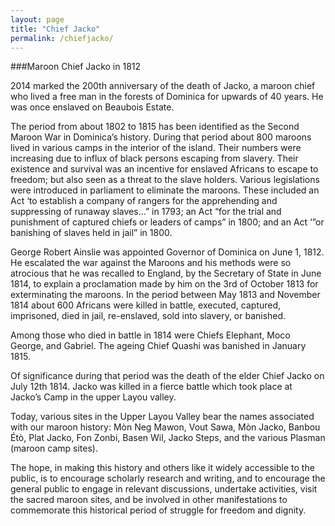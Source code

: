 ```yaml
---
layout: page
title: "Chief Jacko"
permalink: /chiefjacko/
---
```


###Maroon Chief Jacko in 1812

2014 marked the 200th anniversary of the death of Jacko, a maroon chief who lived a free man in the forests of Dominica for upwards of 40 years. He was once enslaved on Beaubois Estate.

The period from about 1802 to 1815 has been identified as the Second Maroon War in Dominica’s history. During that period about 800 maroons lived in various camps in the interior of the island. Their numbers were increasing due to influx of black persons escaping from slavery. Their existence and survival was an incentive for enslaved Africans to escape to freedom; but also seen as a threat to the slave holders. Various legislations were introduced in parliament to eliminate the maroons. These included an Act ‘to establish a company of rangers for the apprehending and suppressing of runaway slaves…” in 1793; an Act “for the trial and punishment of captured chiefs or leaders of camps” in 1800; and an Act ‘”or banishing of slaves held in jail” in 1800.

George Robert Ainslie was appointed Governor of Dominica on June 1, 1812. He escalated the war against the Maroons and his methods were so atrocious that he was recalled to England, by the Secretary of State in June 1814, to explain a proclamation made by him on the 3rd of October 1813 for exterminating the maroons. In the period between May 1813 and November 1814 about 600 Africans were killed in battle, executed, captured, imprisoned, died in jail, re-enslaved, sold into slavery, or banished.

Among those who died in battle in 1814 were Chiefs Elephant, Moco George, and Gabriel. The ageing Chief Quashi was banished in January 1815.

Of significance during that period was the death of the elder Chief Jacko on July 12th 1814. Jacko was killed in a fierce battle which took place at Jacko’s Camp in the upper Layou valley.

Today, various sites in the Upper Layou Valley bear the names associated with our maroon history: Mòn Neg Mawon, Vout Sawa, Mòn Jacko, Banbou Étò, Plat Jacko, Fon Zonbi, Basen Wil, Jacko Steps, and the various Plasman (maroon camp sites).

The hope, in making this history and others like it widely accessible to the public, is to encourage scholarly research and writing, and to encourage the general public to engage in relevant discussions, undertake activities, visit the sacred maroon sites, and be involved in other manifestations to commemorate this historical period of struggle for freedom and dignity.
